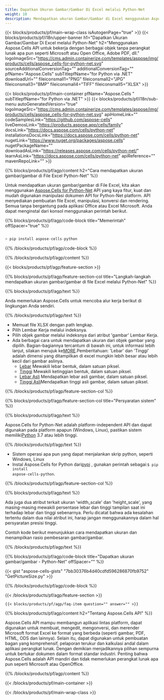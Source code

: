 ```yaml
---
title: Dapatkan Ukuran Gambar/Gambar Di Excel melalui Python-Net
weight: 10
description: Mendapatkan ukuran Gambar/Gambar di Excel menggunakan Aspose.Cells' Python-Net API tanpa perangkat lunak apa pun seperti Microsoft atau Open Office, Adobe PDF, dll.
---
```

{{< blocks/products/pf/main-wrap-class isAutogenPage="true" >}}
{{< blocks/products/pf/i18n/upper-banner h1="Dapatkan Ukuran Gambar/Gambar Di Excel melalui Python-Net" h2="Menggunakan Aspose.Cells API untuk bekerja dengan berbagai objek tanpa perangkat lunak apa pun seperti Microsoft atau Open Office, Adobe PDF, dll." logoImageSrc="https://cms.admin.containerize.com/templates/aspose/img/products/cells/aspose_cells-for-python-net.svg" sourceAdditionalConversionTag="" additionalConversionTag="" pfName="Aspose.Cells" subTitlepfName="for Python via .NET" downloadUrl="" fileiconsmall1="PNG" fileiconsmall2="JPG" fileiconsmall3="BMP" fileiconsmall4="TIFF" fileiconsmall5="XLSX" >}}

{{< blocks/products/pf/main-container pfName="Aspose.Cells " subTitlepfName="for Python via .NET" >}}
{{< blocks/products/pf/i18n/sub-menu autoGeneratedVersion="true" logoImageSrc="https://cms.admin.containerize.com/templates/aspose/img/products/cells/aspose_cells-for-python-net.svg" apiHomeLink="" codeSamplesLink="https://github.com/aspose-cells" liveDemosLink="https://products.aspose.app/cells/family" docsLink="https://docs.aspose.com/cells/python-net" installationsDocsLink="https://docs.aspose.com/cells/python-net" nugetLink="https://www.nuget.org/packages/aspose.cells" nugetPackageName="" downloadAsLink="https://releases.aspose.com/cells/python-net/" learnAsLink="https://docs.aspose.com/cells/python-net" apiReference="" mavenRepoLink="" >}}

{{% blocks/products/pf/agp/content h2="Cara mendapatkan ukuran gambar/gambar di File Excel Python-Net" %}}

 Untuk mendapatkan ukuran gambar/gambar di File Excel, kita akan menggunakan
 [Aspose.Cells for Python-Net](https://pypi.org/project/aspose-cells-python/) 
 API yang kaya fitur, kuat dan mudah digunakan manipulasi dokumen API for Python-Net platform. API menyediakan pembuatan file Excel, manipulasi, konversi dan rendering. Semua tanpa bergantung pada aplikasi Office atau Excel Microsoft. Anda dapat menginstal dari konsol menggunakan perintah berikut.

{{% blocks/products/pf/agp/code-block title="Memerintah" offSpacer="true" %}}

```cs

> pip install aspose-cells-python

```

{{% /blocks/products/pf/agp/code-block %}}

{{% /blocks/products/pf/agp/content %}}

{{< blocks/products/pf/agp/feature-section >}}

{{% blocks/products/pf/agp/feature-section-col title="Langkah-langkah mendapatkan ukuran gambar/gambar di file Excel melalui Python-Net" %}}

{{% blocks/products/pf/agp/text %}}

Anda memerlukan Aspose.Cells untuk mencoba alur kerja berikut di lingkungan Anda sendiri.

{{% /blocks/products/pf/agp/text %}}

+ Memuat file XLSX dengan path lengkap.
+ Pilih Lembar Kerja melalui indeksnya.
+ Pilih objek gambar melalui indeksnya dari atribut 'gambar' Lembar Kerja.
 + Ada berbagai cara untuk mendapatkan ukuran dari objek gambar yang dipilih. Bagian-bagiannya tercantum di bawah ini, untuk informasi lebih lanjut, silakan merujuk ke[MORE](https://reference.aspose.com/cells/python-net/aspose.cells.drawing/picture/).Pemberitahuan: 'Lebar' dan 'Tinggi' adalah dimensi yang ditampilkan di excel mungkin lebih besar atau lebih kecil dari gambar aslinya.
    + [Lebar](https://reference.aspose.com/cells/python-net/aspose.cells.drawing/picture/width/) Mewakili lebar bentuk, dalam satuan piksel.
    + [Tinggi](https://reference.aspose.com/cells/python-net/aspose.cells.drawing/picture/height/) Mewakili ketinggian bentuk, dalam satuan piksel.
    + [Lebar Asli](https://reference.aspose.com/cells/python-net/aspose.cells.drawing/picture/original_width/) Mendapatkan lebar asli gambar, dalam satuan piksel.
    + [Tinggi Asli](https://reference.aspose.com/cells/python-net/aspose.cells.drawing/picture/original_height/)Mendapatkan tinggi asli gambar, dalam satuan piksel.
    

{{% /blocks/products/pf/agp/feature-section-col %}}

{{% blocks/products/pf/agp/feature-section-col title="Persyaratan sistem" %}}

{{% blocks/products/pf/agp/text %}}

 Aspose.Cells for Python-Net adalah platform-independent API dan dapat digunakan pada platform apapun (Windows, Linux), pastikan sistem memiliki[Python](https://www.python.org/downloads/) 3.7 atau lebih tinggi.
 
{{% /blocks/products/pf/agp/text %}}

-  Sistem operasi apa pun yang dapat menjalankan skrip python, seperti Windows, Linux
-  Instal Aspose.Cells for Python dari<a href="https://pypi.org/project/aspose-cells-python/">pypi</a> , gunakan perintah sebagai:<code>$ pip install aspose-cells-python</code>.

{{% /blocks/products/pf/agp/feature-section-col %}}

{{% blocks/products/pf/agp/text %}}
 
Ada juga dua atribut terkait ukuran 'width_scale' dan 'height_scale', yang masing-masing mewakili persentase lebar dan tinggi tampilan saat ini terhadap lebar dan tinggi sebenarnya.
 Perlu dicatat bahwa ada kesalahan tertentu dalam dua nilai atribut ini, harap jangan menggunakannya dalam hal persyaratan presisi tinggi.
 
 Contoh kode berikut menunjukkan cara mendapatkan ukuran dan menampilkan rasio pembesaran gambar/gambar.

{{% /blocks/products/pf/agp/text %}}

{{% blocks/products/pf/agp/code-block title="Dapatkan ukuran gambar/gambar - Python-Net" offSpacer="" %}}

{{< gist "aspose-cells-gists" "7bb30376b4d40cdfd596286870fb9752" "GetPictureSize.py" >}}

{{% /blocks/products/pf/agp/code-block %}}

{{< /blocks/products/pf/agp/feature-section >}}

    {{< blocks/products/pf/agp/faq-item question="" answer="" >}}
 

<!-- aboutfile Starts -->

{{% blocks/products/pf/agp/content h2="Tentang Aspose.Cells API" %}}

Aspose.Cells API mampu membangun aplikasi lintas platform, dapat digunakan untuk membuat, mengedit, mengonversi, dan merender Microsoft format Excel ke format yang berbeda (seperti gambar, PDF, HTML, ODS dan lainnya). Selain itu, dapat digunakan untuk pembuatan bagan yang komprehensif, pelaporan terukur dan kalkulasi andal dalam aplikasi perangkat lunak. Dengan demikian menjadikannya pilihan sempurna untuk bertukar dokumen dalam format standar industri. Penting bahwa Aspose.Cells adalah API mandiri dan tidak memerlukan perangkat lunak apa pun seperti Microsoft atau OpenOffice.

{{% /blocks/products/pf/agp/content %}}



<!-- aboutfile Ends -->
<!--
{{< blocks/products/pf/agp/other-supported-section title="Other Supported Splitting Formats" subTitle="Using C#, One can also split large file into chunks of many other file formats including." >}}

{{< blocks/products/pf/agp/other-supported-section-item href="https://products.aspose.com/cells/net/splitter/ods/" name="ODS" description="OpenDocument Spreadsheet File" >}}
{{< blocks/products/pf/agp/other-supported-section-item href="https://products.aspose.com/cells/net/splitter/xls/" name="XLS" description="Excel Binary Format" >}}
{{< blocks/products/pf/agp/other-supported-section-item href="https://products.aspose.com/cells/net/splitter/xlsb/" name="XLSB" description="Binary Excel Workbook File" >}}
{{< blocks/products/pf/agp/other-supported-section-item href="https://products.aspose.com/cells/net/splitter/xlsm/" name="XLSM" description="Spreadsheet File" >}}

{{< /blocks/products/pf/agp/other-supported-section >}}

-->

{{< /blocks/products/pf/main-container >}}
    
{{< /blocks/products/pf/main-wrap-class >}}
